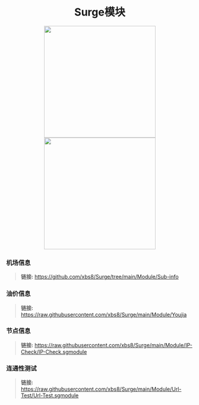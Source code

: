<h1 align="center">Surge模块</h1>

<p align="center">
<img src="https://raw.githubusercontent.com/xbs8/Surge/main/Surge.png" width="300"></img>
<img src="https://raw.githubusercontent.com/xbs8/Surge/main/Module.png" width="300"></img>
</p>

### 机场信息
> **链接:** https://github.com/xbs8/Surge/tree/main/Module/Sub-info </br>
### 油价信息
> **链接:** https://raw.githubusercontent.com/xbs8/Surge/main/Module/Youjia </br>
### 节点信息
> **链接:** https://raw.githubusercontent.com/xbs8/Surge/main/Module/IP-Check/IP-Check.sgmodule </br>
### 连通性测试
> **链接:** https://raw.githubusercontent.com/xbs8/Surge/main/Module/Url-Test/Url-Test.sgmodule </br>
</br>
